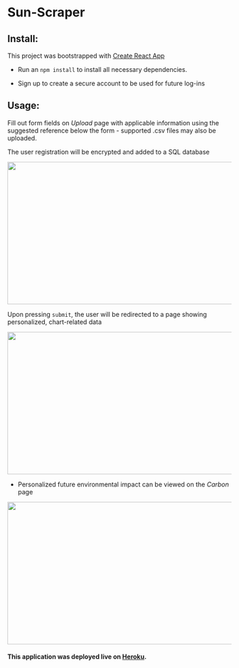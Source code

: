 # Sun-Scraper

## Install:

This project was bootstrapped with [Create React App](https://github.com/facebook/create-react-app)

- Run an `npm install` to install all necessary dependencies.

- Sign up to create a secure account to be used for future log-ins

## Usage:

Fill out form fields on _Upload_ page with applicable information using the suggested reference below the form - supported .csv files may also be uploaded.

The user registration will be encrypted and added to a SQL database

<img src="https://user-images.githubusercontent.com/38336934/76241697-fd714a80-61fa-11ea-84ab-4b0f246a88b7.png" width="550" height="320">

Upon pressing `submit`, the user will be redirected to a page showing personalized, chart-related data

<img src="https://user-images.githubusercontent.com/38336934/76241897-56d97980-61fb-11ea-9bdf-79a06f12e2fe.png" width="550" height="320">

- Personalized future environmental impact can be viewed on the _Carbon_ page

<img src="https://user-images.githubusercontent.com/38336934/76241179-2f35e180-61fa-11ea-82ed-32799f4dd46d.png" width="550" height="320">

#### This application was deployed live on [Heroku](https://agile-taiga-77419.herokuapp.com/).